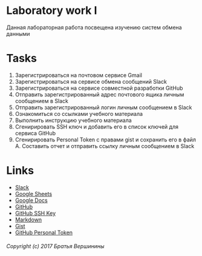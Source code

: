 # Laboratory work I

Данная лабораторная работа посвещена изучению систем обмена данными

# Tasks

 1. Зарегистрироваться на почтовом сервисе Gmail
 2. Зарегистрироваться на сервисе обмена сообщений Slack
 3. Зарегистрироваться на сервисе совместной разработки GitHub
 4. Отправить зарегистрированный адрес почтового ящика личным сообщением в Slack
 5. Отправить зарегистрированный логин личным сообщением в Slack
 6. Ознакомиться со ссылками учебного материала
 7. Выполнить инструкцию учебного материала
 8. Сгенирировать SSH ключ и добавить его в список ключей для сервиса GitHub
 9. Сгенирировать Personal Token с правами gist и сохранить его в файл
 A. Составить отчет и отправить ссылку личным сообщением в Slack
# Links

- [Slack](https://slack.com/)
- [Google Sheets](https://www.google.ru/intl/ru/sheets/about/)
- [Google Docs](https://www.google.ru/intl/ru/docs/about/)
- [GitHub](https://github.com/)
- [GitHub SSH Key](https://help.github.com/articles/generating-a-new-ssh-key-and-adding-it-to-the-ssh-agent/)
- [Markdown](https://stackedit.io/)
- [Gist](https://gist.github.com/)
- [GitHub Personal Token](https://github.com/settings/tokens/new)
###### Copyright (c) 2017 Братья Вершинины
